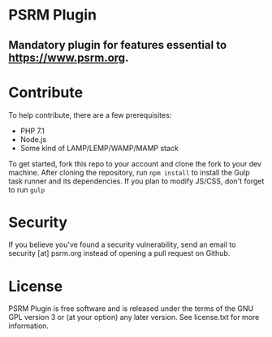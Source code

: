 # PSRM Plugin #
## Mandatory plugin for features essential to https://www.psrm.org. ##

# Contribute #
To help contribute, there are a few prerequisites:

* PHP 7.1
* Node.js
* Some kind of LAMP/LEMP/WAMP/MAMP stack

To get started, fork this repo to your account and clone the fork to your dev machine. After cloning the repository, run 
`npm install` to install the Gulp task runner and its dependencies. If you plan to modify JS/CSS, don't forget to run `gulp`

# Security #
If you believe you've found a security vulnerability, send an email to security [at] psrm.org instead of opening a pull request on Github.

# License #
PSRM Plugin is free software and is released under the terms
of the GNU GPL version 3 or (at your option) any later version.
See license.txt for more information.